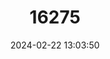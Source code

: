 ---
title: "16275"
category: "Partula hebe"
draft: false
date: 2024-02-22 13:03:50
languages:
  English: ["Polynesian Tree Snail", "Rose-tipped Partula Snail"]
  Tahitian: ["Areho"]
---